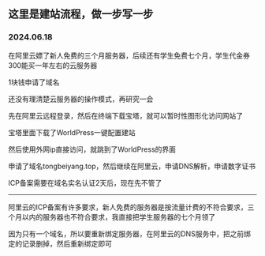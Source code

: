 ## 这里是建站流程，做一步写一步

### 2024.06.18

在阿里云嫖了新人免费的三个月服务器，后续还有学生免费七个月，学生代金券300能买一年左右的云服务器

1块钱申请了域名

还没有理清楚云服务器的操作模式，再研究一会

先在阿里云远程登录，然后在终端下载宝塔，就可以暂时性图形化访问网站了

宝塔里面下载了WorldPress一键配置建站

然后使用外网ip直接访问，就跳到了WorldPress的界面

申请了域名tongbeiyang.top，然后继续在阿里云，申请DNS解析，申请数字证书

ICP备案需要在域名实名认证2天后，现在先不管了

----

阿里云的ICP备案有许多要求，新人免费的服务器是按流量计费的不符合要求，三个月以内的服务器也不符合要求，我直接把学生服务器的七个月领了

因为只有一个域名，所以要重新绑定服务器，在阿里云的DNS服务中，把之前绑定的记录删掉，然后重新绑定即可
